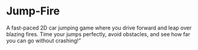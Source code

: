 # Jump-Fire
A fast-paced 2D car jumping game where you drive forward and leap over blazing fires. Time your jumps perfectly, avoid obstacles, and see how far you can go without crashing!”
